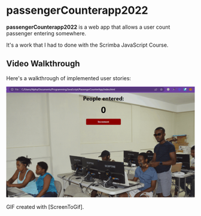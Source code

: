 # passengerCounterapp2022

**passengerCounterapp2022** is a web app that allows a user count passenger entering somewhere.

It's a work that I had to done with the Scrimba JavaScript Course. 

## Video Walkthrough

Here's a walkthrough of implemented user stories:

<img src='passengercounter.gif' title='Video Walkthrough' width='' alt='Video Walkthrough' />

GIF created with [ScreenToGif].

